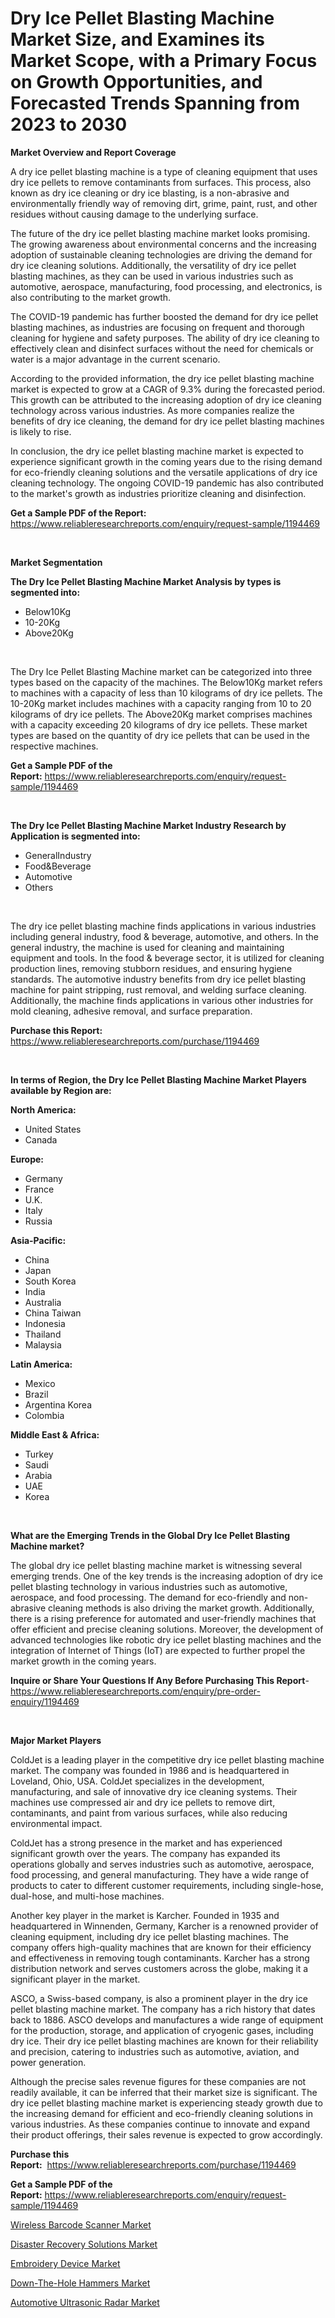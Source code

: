 <p><h1>Dry Ice Pellet Blasting Machine Market Size, and Examines its Market Scope, with a Primary Focus on Growth Opportunities, and Forecasted Trends Spanning from 2023 to 2030</h1></p><p><strong>Market Overview and Report Coverage</strong></p>
<p><p>A dry ice pellet blasting machine is a type of cleaning equipment that uses dry ice pellets to remove contaminants from surfaces. This process, also known as dry ice cleaning or dry ice blasting, is a non-abrasive and environmentally friendly way of removing dirt, grime, paint, rust, and other residues without causing damage to the underlying surface.</p><p>The future of the dry ice pellet blasting machine market looks promising. The growing awareness about environmental concerns and the increasing adoption of sustainable cleaning technologies are driving the demand for dry ice cleaning solutions. Additionally, the versatility of dry ice pellet blasting machines, as they can be used in various industries such as automotive, aerospace, manufacturing, food processing, and electronics, is also contributing to the market growth.</p><p>The COVID-19 pandemic has further boosted the demand for dry ice pellet blasting machines, as industries are focusing on frequent and thorough cleaning for hygiene and safety purposes. The ability of dry ice cleaning to effectively clean and disinfect surfaces without the need for chemicals or water is a major advantage in the current scenario.</p><p>According to the provided information, the dry ice pellet blasting machine market is expected to grow at a CAGR of 9.3% during the forecasted period. This growth can be attributed to the increasing adoption of dry ice cleaning technology across various industries. As more companies realize the benefits of dry ice cleaning, the demand for dry ice pellet blasting machines is likely to rise.</p><p>In conclusion, the dry ice pellet blasting machine market is expected to experience significant growth in the coming years due to the rising demand for eco-friendly cleaning solutions and the versatile applications of dry ice cleaning technology. The ongoing COVID-19 pandemic has also contributed to the market's growth as industries prioritize cleaning and disinfection.</p></p>
<p><strong>Get a Sample PDF of the Report:</strong> <a href="https://www.reliableresearchreports.com/enquiry/request-sample/1194469">https://www.reliableresearchreports.com/enquiry/request-sample/1194469</a></p>
<p>&nbsp;</p>
<p><strong>Market Segmentation</strong></p>
<p><strong>The Dry Ice Pellet Blasting Machine Market Analysis by types is segmented into:</strong></p>
<p><ul><li>Below10Kg</li><li>10-20Kg</li><li>Above20Kg</li></ul></p>
<p>&nbsp;</p>
<p><p>The Dry Ice Pellet Blasting Machine market can be categorized into three types based on the capacity of the machines. The Below10Kg market refers to machines with a capacity of less than 10 kilograms of dry ice pellets. The 10-20Kg market includes machines with a capacity ranging from 10 to 20 kilograms of dry ice pellets. The Above20Kg market comprises machines with a capacity exceeding 20 kilograms of dry ice pellets. These market types are based on the quantity of dry ice pellets that can be used in the respective machines.</p></p>
<p><strong>Get a Sample PDF of the Report:</strong>&nbsp;<a href="https://www.reliableresearchreports.com/enquiry/request-sample/1194469">https://www.reliableresearchreports.com/enquiry/request-sample/1194469</a></p>
<p>&nbsp;</p>
<p><strong>The Dry Ice Pellet Blasting Machine Market Industry Research by Application is segmented into:</strong></p>
<p><ul><li>GeneralIndustry</li><li>Food&Beverage</li><li>Automotive</li><li>Others</li></ul></p>
<p>&nbsp;</p>
<p><p>The dry ice pellet blasting machine finds applications in various industries including general industry, food & beverage, automotive, and others. In the general industry, the machine is used for cleaning and maintaining equipment and tools. In the food & beverage sector, it is utilized for cleaning production lines, removing stubborn residues, and ensuring hygiene standards. The automotive industry benefits from dry ice pellet blasting machine for paint stripping, rust removal, and welding surface cleaning. Additionally, the machine finds applications in various other industries for mold cleaning, adhesive removal, and surface preparation.</p></p>
<p><strong>Purchase this Report:</strong>&nbsp; <a href="https://www.reliableresearchreports.com/purchase/1194469">https://www.reliableresearchreports.com/purchase/1194469</a></p>
<p>&nbsp;</p>
<p><strong>In terms of Region, the Dry Ice Pellet Blasting Machine Market Players available by Region are:</strong></p>
<p>
    <p> <strong> North America: </strong>
        <ul>
            <li>United States</li>
            <li>Canada</li>
        </ul>
        </p> 
    <p> <strong> Europe: </strong>
        <ul>
            <li>Germany</li>
            <li>France</li>
            <li>U.K.</li>
            <li>Italy</li>
            <li>Russia</li>
        </ul>
        </p> 
    <p> <strong> Asia-Pacific: </strong>
        <ul>
            <li>China</li>
            <li>Japan</li>
            <li>South Korea</li>
            <li>India</li>
            <li>Australia</li>
            <li>China Taiwan</li>
            <li>Indonesia</li>
            <li>Thailand</li>
            <li>Malaysia</li>
        </ul>
        </p> 
    <p> <strong> Latin America: </strong>
        <ul>
            <li>Mexico</li>
            <li>Brazil</li>
            <li>Argentina Korea</li>
            <li>Colombia</li>
        </ul>
        </p> 
    <p> <strong> Middle East & Africa: </strong>
        <ul>
            <li>Turkey</li>
            <li>Saudi</li>
            <li>Arabia</li>
            <li>UAE</li>
            <li>Korea</li>
        </ul>
    </p>
    </p>
<p>&nbsp;</p>
<p><strong>What are the Emerging Trends in the Global Dry Ice Pellet Blasting Machine market?</strong></p>
<p><p>The global dry ice pellet blasting machine market is witnessing several emerging trends. One of the key trends is the increasing adoption of dry ice pellet blasting technology in various industries such as automotive, aerospace, and food processing. The demand for eco-friendly and non-abrasive cleaning methods is also driving the market growth. Additionally, there is a rising preference for automated and user-friendly machines that offer efficient and precise cleaning solutions. Moreover, the development of advanced technologies like robotic dry ice pellet blasting machines and the integration of Internet of Things (IoT) are expected to further propel the market growth in the coming years.</p></p>
<p><strong>Inquire or Share Your Questions If Any Before Purchasing This Report</strong>- <a href="https://www.reliableresearchreports.com/enquiry/pre-order-enquiry/1194469">https://www.reliableresearchreports.com/enquiry/pre-order-enquiry/1194469</a></p>
<p>&nbsp;</p>
<p><strong>Major Market Players</strong></p>
<p><p>ColdJet is a leading player in the competitive dry ice pellet blasting machine market. The company was founded in 1986 and is headquartered in Loveland, Ohio, USA. ColdJet specializes in the development, manufacturing, and sale of innovative dry ice cleaning systems. Their machines use compressed air and dry ice pellets to remove dirt, contaminants, and paint from various surfaces, while also reducing environmental impact.</p><p>ColdJet has a strong presence in the market and has experienced significant growth over the years. The company has expanded its operations globally and serves industries such as automotive, aerospace, food processing, and general manufacturing. They have a wide range of products to cater to different customer requirements, including single-hose, dual-hose, and multi-hose machines.</p><p>Another key player in the market is Karcher. Founded in 1935 and headquartered in Winnenden, Germany, Karcher is a renowned provider of cleaning equipment, including dry ice pellet blasting machines. The company offers high-quality machines that are known for their efficiency and effectiveness in removing tough contaminants. Karcher has a strong distribution network and serves customers across the globe, making it a significant player in the market.</p><p>ASCO, a Swiss-based company, is also a prominent player in the dry ice pellet blasting machine market. The company has a rich history that dates back to 1886. ASCO develops and manufactures a wide range of equipment for the production, storage, and application of cryogenic gases, including dry ice. Their dry ice pellet blasting machines are known for their reliability and precision, catering to industries such as automotive, aviation, and power generation.</p><p>Although the precise sales revenue figures for these companies are not readily available, it can be inferred that their market size is significant. The dry ice pellet blasting machine market is experiencing steady growth due to the increasing demand for efficient and eco-friendly cleaning solutions in various industries. As these companies continue to innovate and expand their product offerings, their sales revenue is expected to grow accordingly.</p></p>
<p><strong>Purchase this Report:</strong>&nbsp;&nbsp;<a href="https://www.reliableresearchreports.com/purchase/1194469">https://www.reliableresearchreports.com/purchase/1194469</a></p>
<p></p>
<p><strong>Get a Sample PDF of the Report:</strong>&nbsp;<a href="https://www.reliableresearchreports.com/enquiry/request-sample/1194469">https://www.reliableresearchreports.com/enquiry/request-sample/1194469</a></p>
<p><p><a href="https://www.linkedin.com/pulse/wireless-barcode-scanner-market-size-2023-2030-global-civcc/">Wireless Barcode Scanner Market</a></p><p><a href="https://medium.com/@amandagarza17/disaster-recovery-solutions-market-size-cagr-trends-2024-2030-06b9d967570b">Disaster Recovery Solutions Market</a></p><p><a href="https://www.linkedin.com/pulse/embroidery-device-market-size-2023-2030-global-industrial-3iwgc/">Embroidery Device Market</a></p><p><a href="https://github.com/lilstefpacute/Market-Research-Report-List-1/blob/main/down-the-hole-hammers-market.md">Down-The-Hole Hammers Market</a></p><p><a href="https://github.com/rexevange/Market-Research-Report-List-1/blob/main/automotive-ultrasonic-radar-market.md">Automotive Ultrasonic Radar Market</a></p></p>